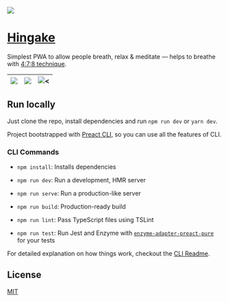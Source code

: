 ![](https://hingake.app/opengraph.png "")

# [Hingake](https://hingake.app)

Simplest PWA to allow people breath, relax & meditate — helps to breathe with [4:7:8 technique](https://www.healthline.com/health/4-7-8-breathing).

| ![](https://user-images.githubusercontent.com/3917470/102087946-86688280-3e1a-11eb-9cc4-afe87e68eeea.png)      | ![](https://user-images.githubusercontent.com/3917470/102087950-8799af80-3e1a-11eb-8113-dda2a61e3bdb.png) | ![<](https://user-images.githubusercontent.com/3917470/102087956-8799af80-3e1a-11eb-9909-593e24b380b9.png) |
| ------------- |:-------------:| -----:|

## Run locally

Just clone the repo, install dependencies and run `npm run dev` or `yarn dev`.

Project bootstrapped with [Preact CLI](https://github.com/developit/preact-cli/blob/master/README.md), so you can use all the features of CLI.

### CLI Commands

- `npm install`: Installs dependencies

- `npm run dev`: Run a development, HMR server

- `npm run serve`: Run a production-like server

- `npm run build`: Production-ready build

- `npm run lint`: Pass TypeScript files using TSLint

- `npm run test`: Run Jest and Enzyme with
  [`enzyme-adapter-preact-pure`](https://github.com/preactjs/enzyme-adapter-preact-pure) for
  your tests

For detailed explanation on how things work, checkout the [CLI Readme](https://github.com/developit/preact-cli/blob/master/README.md).

## License

[MIT](https://github.com/jurijtokarski/hingake/blob/master/LICENSE.md)
